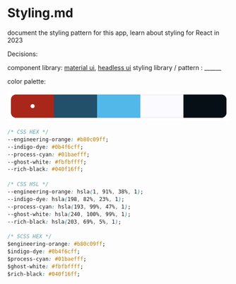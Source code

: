 # Styling.md

document the styling pattern for this app, learn about styling for React in 2023

Decisions: 

component library: [material ui](https://mui.com/material-ui/getting-started/overview/), [headless ui](https://headlessui.com/)
styling library / pattern : ______

color palette:

![color palette](img/colors.png)

```css
/* CSS HEX */
--engineering-orange: #b80c09ff;
--indigo-dye: #0b4f6cff;
--process-cyan: #01baefff;
--ghost-white: #fbfbffff;
--rich-black: #040f16ff;

/* CSS HSL */
--engineering-orange: hsla(1, 91%, 38%, 1);
--indigo-dye: hsla(198, 82%, 23%, 1);
--process-cyan: hsla(193, 99%, 47%, 1);
--ghost-white: hsla(240, 100%, 99%, 1);
--rich-black: hsla(203, 69%, 5%, 1);

/* SCSS HEX */
$engineering-orange: #b80c09ff;
$indigo-dye: #0b4f6cff;
$process-cyan: #01baefff;
$ghost-white: #fbfbffff;
$rich-black: #040f16ff;
```